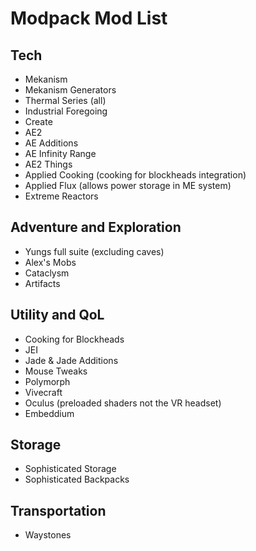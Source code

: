 # Modpack Mod List

## Tech
  * Mekanism
  * Mekanism Generators
  * Thermal Series (all)
  * Industrial Foregoing
  * Create
  * AE2
  * AE Additions
  * AE Infinity Range
  * AE2 Things
  * Applied Cooking (cooking for blockheads integration)
  * Applied Flux (allows power storage in ME system)
  * Extreme Reactors

## Adventure and Exploration
  * Yungs full suite (excluding caves)
  * Alex's Mobs
  * Cataclysm
  * Artifacts

## Utility and QoL
  * Cooking for Blockheads
  * JEI
  * Jade & Jade Additions
  * Mouse Tweaks
  * Polymorph
  * Vivecraft
  * Oculus (preloaded shaders not the VR headset)
  * Embeddium

## Storage
  * Sophisticated Storage
  * Sophisticated Backpacks

## Transportation
  * Waystones

